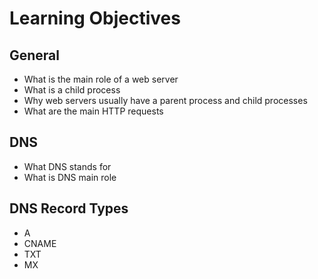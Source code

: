 # Learning Objectives

## General
-  What is the main role of a web server
-  What is a child process
-  Why web servers usually have a parent process and child processes
-  What are the main HTTP requests

## DNS
-  What DNS stands for
-  What is DNS main role

## DNS Record Types
- A
- CNAME
- TXT
- MX
